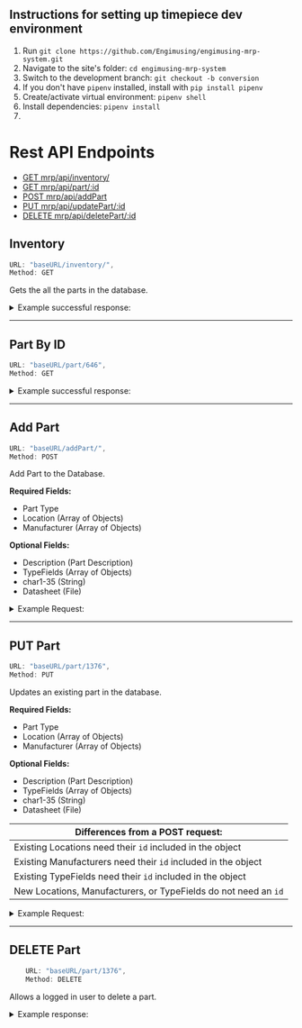 
## Instructions for setting up timepiece dev environment
1. Run `git clone https://github.com/Engimusing/engimusing-mrp-system.git`
2. Navigate to the site's folder: `cd engimusing-mrp-system`
3. Switch to the development branch: `git checkout -b conversion`
4. If you don't have `pipenv` installed, install with `pip install pipenv`
5. Create/activate virtual environment: `pipenv shell`
6. Install dependencies: `pipenv install`
7. 

# Rest API Endpoints
- [GET mrp/api/inventory/](#inventory)
- [GET mrp/api/part/:id](#part-by-id)
- [POST mrp/api/addPart](#add-part)
- [PUT mrp/api/updatePart/:id](#put-part)
- [DELETE mrp/api/deletePart/:id](#delete-part)

## Inventory
```js
URL: "baseURL/inventory/",
Method: GET
```

Gets the all the parts in the database.

<details>
    <summary>
        Example successful response:
    </summary>

    ```js
    res.data:
        [
            ...,
            {
                "id": 1,
                "partType": "Part Type Name",
                "engimusing_part_number": "00001",
                "description": "Part Description",
                "location": [{"id": 1, "name": "TT006"}],
                "manufacturer": [{"id": 1, "name": "Manufacturer Name"}],
                "TypeFields": [
                    {
                        "id": 1,
                        "name": "Field Name",
                        "fields": "char1"
                    }
                ],
                "char1": "Field Data of the typefield connected to this part.",
                //...some number of field data fields that are on the part will be sent to the user.
            

            },
            ...,
        ]
    ```

</details>

---

## Part By ID
```js
URL: "baseURL/part/646",
Method: GET
```

<details>
    <summary>
        Example successful response:
    </summary>

    ```js
    res.data:
        {
            "id": 646,
            "partType": "Chip Resistor - Surface Mount",
            "location": [
                {
                    "id": 41,
                    "name": "RCT0002-C002"
                }
            ],
            "manufacturer": [
                {
                    "name": "Panasonic Electronic Components"
                }
            ],
            "TypeFields": [
                {
                    "id": 1222,
                    "name": "Test",
                    "fields": "char1",
                    "typePart": 75
                },
                {
                    "id": 1224,
                    "name": "Part Status",
                    "fields": "char3",
                    "typePart": 75
                },
                {
                    "id": 1225,
                    "name": "Resistance",
                    "fields": "char4",
                    "typePart": 75
                },
                {
                    "id": 1226,
                    "name": "Tolerance",
                    "fields": "char5",
                    "typePart": 75
                },
                {
                    "id": 1227,
                    "name": "Power (Watts)",
                    "fields": "char6",
                    "typePart": 75
                },
                {
                    "id": 1228,
                    "name": "Composition",
                    "fields": "char7",
                    "typePart": 75
                },
                {
                    "id": 1229,
                    "name": "Features",
                    "fields": "char8",
                    "typePart": 75
                },
                {
                    "id": 1230,
                    "name": "Temperature Coefficient",
                    "fields": "char9",
                    "typePart": 75
                },
                {
                    "id": 1231,
                    "name": "Operating Temperature",
                    "fields": "char10",
                    "typePart": 75
                },
                {
                    "id": 1232,
                    "name": "Package / Case",
                    "fields": "char11",
                    "typePart": 75
                },
                {
                    "id": 1234,
                    "name": "Size / Dimension",
                    "fields": "char13",
                    "typePart": 75
                },
                {
                    "id": 1235,
                    "name": "Height - Seated (Max)",
                    "fields": "char14",
                    "typePart": 75
                },
                {
                    "id": 1236,
                    "name": "Number of Terminations",
                    "fields": "char15",
                    "typePart": 75
                },
                {
                    "id": 1237,
                    "name": "Failure Rate",
                    "fields": "char16",
                    "typePart": 75
                },
                {
                    "id": 1223,
                    "name": "Packaging",
                    "fields": "char2",
                    "typePart": 75
                },
                {
                    "id": 1233,
                    "name": "Supplier Device Package",
                    "fields": "char12",
                    "typePart": 75
                },
                {
                    "id": 2460,
                    "name": "Testing Add",
                    "fields": "char17",
                    "typePart": 75
                }
            ],
            "engimusing_part_number": "CRS000200",
            "description": "511 Ohms ±1% 0.1W, 1/10W Chip Resistor 0603 (1608 Metric) Automotive AEC-Q200 Thick Film",
            "char1": "ERJ",
            "char2": "Cut Tape (CT)",
            "char3": "Active",
            "char4": "511 Ohms",
            "char5": "±1%",
            "char6": "0.1W, 1/10W",
            "char7": "Thick Film",
            "char8": "Automotive AEC-Q200",
            "char9": "±100ppm/°C",
            "char10": "-55°C ~ 155°C",
            "char11": "0603 (1608 Metric)",
            "char12": "0603",
            "char13": "0.063\" L x 0.031\" W (1.60mm x 0.80mm)",
            "char14": "0.022\" (0.55mm)",
            "char15": "2",
            "char16": "-",
            "char17": "",
            "char18": "",
            "char19": "",
            "char20": "",
            "char21": "",
            "char22": "",
            "char23": "",
            "char24": "",
            "char25": "",
            "char26": "",
            "char27": "",
            "char28": "",
            "char29": "",
            "char30": "",
            "char31": "",
            "char32": "",
            "char33": "",
            "char34": "",
            "char35": "",
            "datasheet": "/documents/documents/AOA0000C304.pdf"
        }
    ```

</details>

---

## Add Part
```js
URL: "baseURL/addPart/",
Method: POST
```

Add Part to the Database.

**Required Fields:**
- Part Type
- Location (Array of Objects)
- Manufacturer (Array of Objects)

**Optional Fields:**
- Description (Part Description)
- TypeFields (Array of Objects)
- char1-35 (String)
- Datasheet (File)



<details>
    <summary>
        Example Request:
    </summary>

    ```js
    res.body:
        {
            "id": 1376,
            "partType": "test",
            "location": [
                {
                    "id": 207,
                    "name": "test"
                }
            ],
            "manufacturer": [
                {
                    "name": "test"
                }
            ],
            "TypeFields": [
                {
                    "id": 2462,
                    "name": "test",
                    "fields": "char1",
                    "typePart": 195
                }
            ],
            "engimusing_part_number": "000034",
            "description": "test",
            "char1": "test",
            "char2": "",
            "char3": "",
            "char4": "",
            "char5": "",
            "char6": "",
            "char7": "",
            "char8": "",
            "char9": "",
            "char10": "",
            "char11": "",
            "char12": "",
            "char13": "",
            "char14": "",
            "char15": "",
            "char16": "",
            "char17": "",
            "char18": "",
            "char19": "",
            "char20": "",
            "char21": "",
            "char22": "",
            "char23": "",
            "char24": "",
            "char25": "",
            "char26": "",
            "char27": "",
            "char28": "",
            "char29": "",
            "char30": "",
            "char31": "",
            "char32": "",
            "char33": "",
            "char34": "",
            "char35": "",
            "datasheet": null
        }
    ```

</details>

---

## PUT Part
```js
URL: "baseURL/part/1376",
Method: PUT
```

Updates an existing part in the database.

**Required Fields:**
- Part Type
- Location (Array of Objects)
- Manufacturer (Array of Objects)

**Optional Fields:**
- Description (Part Description)
- TypeFields (Array of Objects)
- char1-35 (String)
- Datasheet (File)

| Differences from a POST request:                                       |
| ---------------------------------------------------------------------- |
| Existing Locations need their `id` included in the object            |
| Existing Manufacturers need their `id` included in the object                  |
| Existing TypeFields need their `id` included in the object                   |
| New Locations, Manufacturers, or TypeFields do not need an `id`                                        |


<details>
    <summary>
        Example Request:
    </summary>

    ```js
    res.body:
        {
            "id": 1376,
            "partType": "test",
            "location": [
                {
                    "id": 207,
                    "name": "test"
                }
            ],
            "manufacturer": [
                {
                    "name": "test"
                }
            ],
            "TypeFields": [
                {
                    "id": 2462,
                    "name": "test",
                    "fields": "char1",
                    "typePart": 195
                }
            ],
            "engimusing_part_number": "000034",
            "description": "test",
            "char1": "test",
            "char2": "",
            "char3": "",
            "char4": "",
            "char5": "",
            "char6": "",
            "char7": "",
            "char8": "",
            "char9": "",
            "char10": "",
            "char11": "",
            "char12": "",
            "char13": "",
            "char14": "",
            "char15": "",
            "char16": "",
            "char17": "",
            "char18": "",
            "char19": "",
            "char20": "",
            "char21": "",
            "char22": "",
            "char23": "",
            "char24": "",
            "char25": "",
            "char26": "",
            "char27": "",
            "char28": "",
            "char29": "",
            "char30": "",
            "char31": "",
            "char32": "",
            "char33": "",
            "char34": "",
            "char35": "",
            "datasheet": null
        }
    ```

</details>

---

## DELETE Part
```js
    URL: "baseURL/part/1376",
    Method: DELETE
```

Allows a logged in user to delete a part.


<details>
    <summary>
        Example response:
    </summary>

    ```js
    res.data: {
        "Part deleted!"
    }

    ```
</details>

